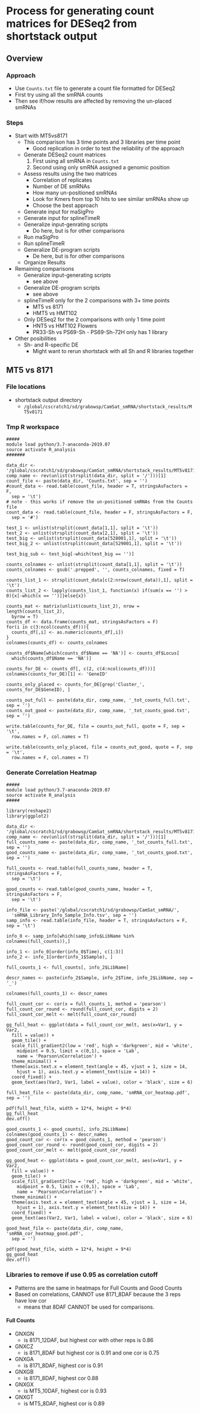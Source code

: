 # Process for generating count matrices for DESeq2 from shortstack output

## Overview
### Approach
* Use `Counts.txt` file to generate a count file formatted for DESeq2
* First try using all the smRNA counts
* Then see if/how results are affected by removing the un-placed smRNAs
### Steps
* Start with MT5vs8171
  * This comparison has 3 time points and 3 libraries per time point
    * Good replication in order to test the reliability of the approach
  * Generate DESeq2 count matrices
    1. First using all smRNA in `Counts.txt`
    2. Second using only smRNA assigned a genomic position
  * Assess results using the two matrices
    * Correlation of replicates
    * Number of DE smRNAs
    * How many un-positioned smRNAs
    * Look for Kmers from top 10 hits to see similar smRNAs show up
    * Choose the best approach
  * Generate input for maSigPro
  * Generate input for splineTimeR
  * Generalize input-genrating scripts
    * Do here, but is for other comparisons
  * Run maSigPro
  * Run splineTimeR
  * Generalize DE-program scripts
    * De here, but is for other comparisons
  * Organize Results
* Remaining comparisons
  * Generalize input-generating scripts
    * see above
  * Generalize DE-program scripts
    * see above
  * splineTimeR only for the 2 comparisons with 3+ time points
    * MT5 vs 8171
    * HMT5 vs HMT102
  * Only DESeq2 for the 2 comparisons with only 1 time point
    * HNT5 vs HMT102 Flowers
    * PR33-Sh vs PS69-Sh - PS69-Sh-72H only has 1 library
* Other posibilities
  * Sh- and R-specific DE
    * Might want to rerun shortstack with all Sh and R libraries together

## MT5 vs 8171
### File locations
* shortstack output directory
  * `/global/cscratch1/sd/grabowsp/CamSat_smRNA/shortstack_results/MT5v8171`
### Tmp R workspace
```
#####
module load python/3.7-anaconda-2019.07
source activate R_analysis
#######

data_dir <- '/global/cscratch1/sd/grabowsp/CamSat_smRNA/shortstack_results/MT5v8171/'
comp_name <- rev(unlist(strsplit(data_dir, split = '/')))[1]
count_file <- paste(data_dir, 'Counts.txt', sep = '')
#count_data <- read.table(count_file, header = T, stringsAsFactors = F, 
  sep = '\t')
# note - this works if remove the un-positioned smRNAs from the Counts file
count_data <- read.table(count_file, header = F, stringsAsFactors = F,
  sep = '#')

test_1 <- unlist(strsplit(count_data[1,1], split = '\t'))
test_2 <- unlist(strsplit(count_data[2,1], split = '\t'))
test_big <- unlist(strsplit(count_data[528001,1], split = '\t'))
test_big_2 <- unlist(strsplit(count_data[529001,1], split = '\t'))

test_big_sub <- test_big[-which(test_big == '')]

counts_colnames <- unlist(strsplit(count_data[1,1], split = '\t'))
counts_colnames <- gsub('.prepped', '', counts_colnames, fixed = T)

counts_list_1 <- strsplit(count_data[c(2:nrow(count_data)),1], split = '\t')
counts_list_2 <- lapply(counts_list_1, function(x) if(sum(x == '') > 0){x[-which(x == '')]}else{x})

counts_mat <- matrix(unlist(counts_list_2), nrow = length(counts_list_2),
  byrow = T)
counts_df <- data.frame(counts_mat, stringsAsFactors = F)
for(i in c(3:ncol(counts_df))){
  counts_df[,i] <- as.numeric(counts_df[,i])
}
colnames(counts_df) <- counts_colnames

counts_df$Name[which(counts_df$Name == 'NA')] <- counts_df$Locus[
  which(counts_df$Name == 'NA')]

counts_for_DE <- counts_df[, c(2, c(4:ncol(counts_df)))]
colnames(counts_for_DE)[1] <- 'GeneID'

counts_only_placed <- counts_for_DE[grep('Cluster_', counts_for_DE$GeneID), ]

counts_out_full <- paste(data_dir, comp_name, '_tot_counts_full.txt', sep = '')
counts_out_good <- paste(data_dir, comp_name, '_tot_counts_good.txt', sep = '')

write.table(counts_for_DE, file = counts_out_full, quote = F, sep = '\t',
  row.names = F, col.names = T)

write.table(counts_only_placed, file = counts_out_good, quote = F, sep = '\t',
  row.names = F, col.names = T)
```
### Generate Correlation Heatmap
```
#####
module load python/3.7-anaconda-2019.07
source activate R_analysis
#####

library(reshape2)
library(ggplot2)

data_dir <- '/global/cscratch1/sd/grabowsp/CamSat_smRNA/shortstack_results/MT5v8171/'
comp_name <- rev(unlist(strsplit(data_dir, split = '/')))[1]
full_counts_name <- paste(data_dir, comp_name, '_tot_counts_full.txt', sep = '')
good_counts_name <- paste(data_dir, comp_name, '_tot_counts_good.txt', sep = '')

full_counts <- read.table(full_counts_name, header = T, stringsAsFactors = F,
  sep = '\t')

good_counts <- read.table(good_counts_name, header = T, stringsAsFactors = F,
  sep = '\t')

info_file <- paste('/global/cscratch1/sd/grabowsp/CamSat_smRNA/', 
  'smRNA_Library_Info_Sample_Info.tsv', sep = '')
samp_info <- read.table(info_file, header = T, stringsAsFactors = F, sep = '\t')

info_0 <- samp_info[which(samp_info$LibName %in% colnames(full_counts)),]

info_1 <- info_0[order(info_0$Time), c(1:3)]
info_2 <- info_1[order(info_1$Sample), ]

full_counts_1 <- full_counts[, info_2$LibName]

descr_names <- paste(info_2$Sample, info_2$Time, info_2$LibName, sep = '_')

colnames(full_counts_1) <- descr_names

full_count_cor <- cor(x = full_counts_1, method = 'pearson')
full_count_cor_round <- round(full_count_cor, digits = 2)
full_count_cor_melt <- melt(full_count_cor_round)

gg_full_heat <- ggplot(data = full_count_cor_melt, aes(x=Var1, y = Var2, 
  fill = value)) + 
  geom_tile() +
  scale_fill_gradient2(low = 'red', high = 'darkgreen', mid = 'white', 
    midpoint = 0.5, limit = c(0,1), space = 'Lab', 
    name = 'Pearson\nCorrelation') +
  theme_minimal() +
  theme(axis.text.x = element_text(angle = 45, vjust = 1, size = 14, 
    hjust = 1), axis.text.y = element_text(size = 14)) +
  coord_fixed() +
  geom_text(aes(Var2, Var1, label = value), color = 'black', size = 6)

full_heat_file <- paste(data_dir, comp_name, 'smRNA_cor_heatmap.pdf', sep = '')

pdf(full_heat_file, width = 12*4, height = 9*4)
gg_full_heat
dev.off()

good_counts_1 <- good_counts[, info_2$LibName]
colnames(good_counts_1) <- descr_names
good_count_cor <- cor(x = good_counts_1, method = 'pearson')
good_count_cor_round <- round(good_count_cor, digits = 2)
good_count_cor_melt <- melt(good_count_cor_round)

gg_good_heat <- ggplot(data = good_count_cor_melt, aes(x=Var1, y = Var2,
  fill = value)) +
  geom_tile() +
  scale_fill_gradient2(low = 'red', high = 'darkgreen', mid = 'white', 
    midpoint = 0.5, limit = c(0,1), space = 'Lab', 
    name = 'Pearson\nCorrelation') +
  theme_minimal() +
  theme(axis.text.x = element_text(angle = 45, vjust = 1, size = 14, 
    hjust = 1), axis.text.y = element_text(size = 14)) +
  coord_fixed() +
  geom_text(aes(Var2, Var1, label = value), color = 'black', size = 6)

good_heat_file <- paste(data_dir, comp_name, 'smRNA_cor_heatmap_good.pdf', 
  sep = '')

pdf(good_heat_file, width = 12*4, height = 9*4)
gg_good_heat
dev.off()

```

### Libraries to remove if use 0.95 as correlation cutoff
* Patterns are the same in heatmaps for Full Counts and Good Counts
* Based on correlations, CANNOT use 8171_8DAF because the 3 reps have low cor
  * means that 8DAF CANNOT be used for comparisons.
#### Full Counts
* GNXGN
  * is 8171_12DAF, but highest cor with other reps is 0.86
* GNXCZ
  * is 8171_8DAF but highest cor is 0.91 and one cor is 0.75
* GNXGA
  * is 8171_8DAF, highest cor is 0.91
* GNXGB
  * is 8171_8DAF, highest cor 0.88
* GNXGX
  * is MT5_10DAF, highest cor is 0.93
* GNXGT
  * is MT5_8DAF, highest cor is 0.89


